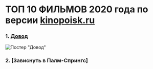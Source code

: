 # ТОП 10 ФИЛЬМОВ 2020 года по версии [kinopoisk.ru](https://www.kinopoisk.ru/)
### 1. [Довод](https://www.kinopoisk.ru/film/1236063/)
![Постер "Довод"](https://avatars.mds.yandex.net/get-kinopoisk-image/1773646/adaaab38-f1c9-41cc-98e8-ae1b8c5f5c23/300x450)
### 2. [Зависнуть в Палм-Спрингс]
